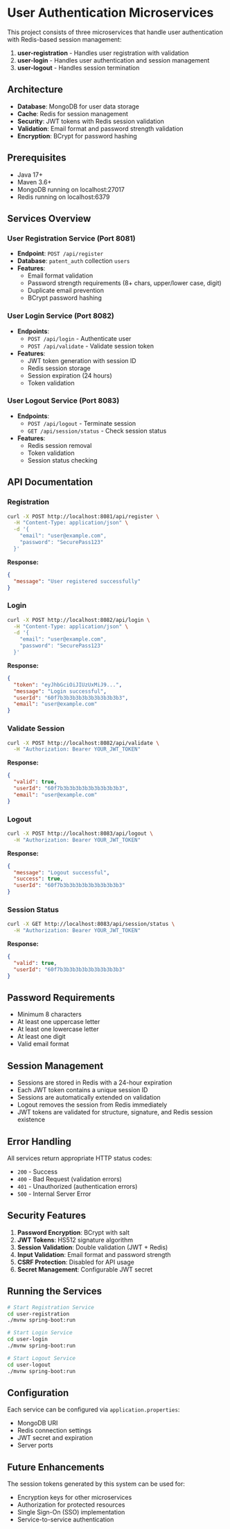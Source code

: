 # User Authentication Microservices

This project consists of three microservices that handle user authentication with Redis-based session management:

1. **user-registration** - Handles user registration with validation
2. **user-login** - Handles user authentication and session management
3. **user-logout** - Handles session termination

## Architecture

- **Database**: MongoDB for user data storage
- **Cache**: Redis for session management
- **Security**: JWT tokens with Redis session validation
- **Validation**: Email format and password strength validation
- **Encryption**: BCrypt for password hashing

## Prerequisites

- Java 17+
- Maven 3.6+
- MongoDB running on localhost:27017
- Redis running on localhost:6379

## Services Overview

### User Registration Service (Port 8081)
- **Endpoint**: `POST /api/register`
- **Database**: `patent_auth` collection `users`
- **Features**:
  - Email format validation
  - Password strength requirements (8+ chars, upper/lower case, digit)
  - Duplicate email prevention
  - BCrypt password hashing

### User Login Service (Port 8082)
- **Endpoints**: 
  - `POST /api/login` - Authenticate user
  - `POST /api/validate` - Validate session token
- **Features**:
  - JWT token generation with session ID
  - Redis session storage
  - Session expiration (24 hours)
  - Token validation

### User Logout Service (Port 8083)
- **Endpoints**:
  - `POST /api/logout` - Terminate session
  - `GET /api/session/status` - Check session status
- **Features**:
  - Redis session removal
  - Token validation
  - Session status checking

## API Documentation

### Registration
```bash
curl -X POST http://localhost:8081/api/register \
  -H "Content-Type: application/json" \
  -d '{
    "email": "user@example.com",
    "password": "SecurePass123"
  }'
```

**Response:**
```json
{
  "message": "User registered successfully"
}
```

### Login
```bash
curl -X POST http://localhost:8082/api/login \
  -H "Content-Type: application/json" \
  -d '{
    "email": "user@example.com",
    "password": "SecurePass123"
  }'
```

**Response:**
```json
{
  "token": "eyJhbGciOiJIUzUxMiJ9...",
  "message": "Login successful",
  "userId": "60f7b3b3b3b3b3b3b3b3b3b3",
  "email": "user@example.com"
}
```

### Validate Session
```bash
curl -X POST http://localhost:8082/api/validate \
  -H "Authorization: Bearer YOUR_JWT_TOKEN"
```

**Response:**
```json
{
  "valid": true,
  "userId": "60f7b3b3b3b3b3b3b3b3b3b3",
  "email": "user@example.com"
}
```

### Logout
```bash
curl -X POST http://localhost:8083/api/logout \
  -H "Authorization: Bearer YOUR_JWT_TOKEN"
```

**Response:**
```json
{
  "message": "Logout successful",
  "success": true,
  "userId": "60f7b3b3b3b3b3b3b3b3b3b3"
}
```

### Session Status
```bash
curl -X GET http://localhost:8083/api/session/status \
  -H "Authorization: Bearer YOUR_JWT_TOKEN"
```

**Response:**
```json
{
  "valid": true,
  "userId": "60f7b3b3b3b3b3b3b3b3b3b3"
}
```

## Password Requirements

- Minimum 8 characters
- At least one uppercase letter
- At least one lowercase letter
- At least one digit
- Valid email format

## Session Management

- Sessions are stored in Redis with a 24-hour expiration
- Each JWT token contains a unique session ID
- Sessions are automatically extended on validation
- Logout removes the session from Redis immediately
- JWT tokens are validated for structure, signature, and Redis session existence

## Error Handling

All services return appropriate HTTP status codes:
- `200` - Success
- `400` - Bad Request (validation errors)
- `401` - Unauthorized (authentication errors)
- `500` - Internal Server Error

## Security Features

1. **Password Encryption**: BCrypt with salt
2. **JWT Tokens**: HS512 signature algorithm
3. **Session Validation**: Double validation (JWT + Redis)
4. **Input Validation**: Email format and password strength
5. **CSRF Protection**: Disabled for API usage
6. **Secret Management**: Configurable JWT secret

## Running the Services

```bash
# Start Registration Service
cd user-registration
./mvnw spring-boot:run

# Start Login Service
cd user-login
./mvnw spring-boot:run

# Start Logout Service
cd user-logout
./mvnw spring-boot:run
```

## Configuration

Each service can be configured via `application.properties`:

- MongoDB URI
- Redis connection settings
- JWT secret and expiration
- Server ports

## Future Enhancements

The session tokens generated by this system can be used for:
- Encryption keys for other microservices
- Authorization for protected resources
- Single Sign-On (SSO) implementation
- Service-to-service authentication 
